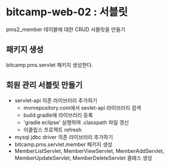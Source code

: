 # bitcamp-web-02 : 서블릿
pms2_member 테이블에 대한 CRUD 서블릿을 만들기

## 패키지 생성
bitcamp.pms.servlet 패키지 생성한다.

## 회원 관리 서블릿 만들기
- servlet-api 의존 라이브러리 추가하기
  - mvnrepository.com에서 sevlet-api 라이브러리 검색
  - build.gradle에 라이브러리 등록
  - 'gradle eclipse' 실행하여 .classpath 파일 갱신
  - 이클립스 프로젝트 refresh
- mysql jdbc driver 의존 라이브러리 추가하기  
- bitcamp.pms.servlet.member 패키지 생성
- MemberListServlet, MemberViewServlet, MemberAddServlet, MemberUpdateServlet, MemberDeleteServlet 클래스 생성
